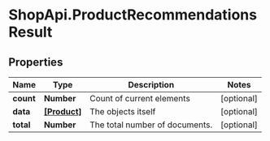 # ShopApi.ProductRecommendationsResult

## Properties

Name | Type | Description | Notes
------------ | ------------- | ------------- | -------------
**count** | **Number** | Count of current elements | [optional] 
**data** | [**[Product]**](Product.md) | The objects itself | [optional] 
**total** | **Number** | The total number of documents. | [optional] 



